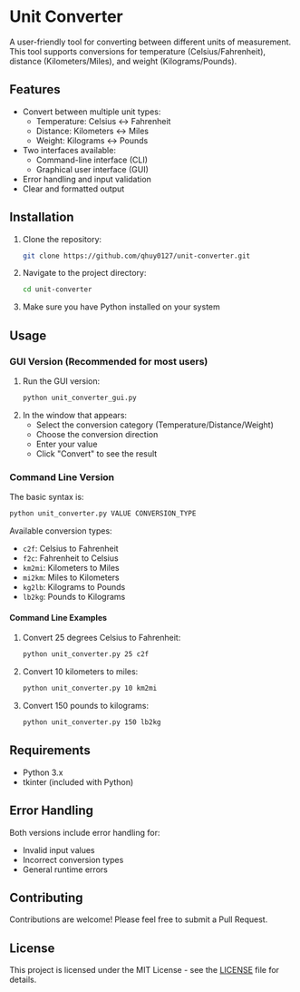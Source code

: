 # Unit Converter

A user-friendly tool for converting between different units of measurement. This tool supports conversions for temperature (Celsius/Fahrenheit), distance (Kilometers/Miles), and weight (Kilograms/Pounds).

## Features

- Convert between multiple unit types:
  - Temperature: Celsius ↔ Fahrenheit
  - Distance: Kilometers ↔ Miles
  - Weight: Kilograms ↔ Pounds
- Two interfaces available:
  - Command-line interface (CLI)
  - Graphical user interface (GUI)
- Error handling and input validation
- Clear and formatted output

## Installation

1. Clone the repository:
   ```bash
   git clone https://github.com/qhuy0127/unit-converter.git
   ```
2. Navigate to the project directory:
   ```bash
   cd unit-converter
   ```
3. Make sure you have Python installed on your system

## Usage

### GUI Version (Recommended for most users)
1. Run the GUI version:
   ```bash
   python unit_converter_gui.py
   ```
2. In the window that appears:
   - Select the conversion category (Temperature/Distance/Weight)
   - Choose the conversion direction
   - Enter your value
   - Click "Convert" to see the result

### Command Line Version
The basic syntax is:
```bash
python unit_converter.py VALUE CONVERSION_TYPE
```

Available conversion types:
- `c2f`: Celsius to Fahrenheit
- `f2c`: Fahrenheit to Celsius
- `km2mi`: Kilometers to Miles
- `mi2km`: Miles to Kilometers
- `kg2lb`: Kilograms to Pounds
- `lb2kg`: Pounds to Kilograms

#### Command Line Examples

1. Convert 25 degrees Celsius to Fahrenheit:
   ```bash
   python unit_converter.py 25 c2f
   ```

2. Convert 10 kilometers to miles:
   ```bash
   python unit_converter.py 10 km2mi
   ```

3. Convert 150 pounds to kilograms:
   ```bash
   python unit_converter.py 150 lb2kg
   ```

## Requirements
- Python 3.x
- tkinter (included with Python)

## Error Handling

Both versions include error handling for:
- Invalid input values
- Incorrect conversion types
- General runtime errors

## Contributing

Contributions are welcome! Please feel free to submit a Pull Request.

## License

This project is licensed under the MIT License - see the [LICENSE](LICENSE) file for details.